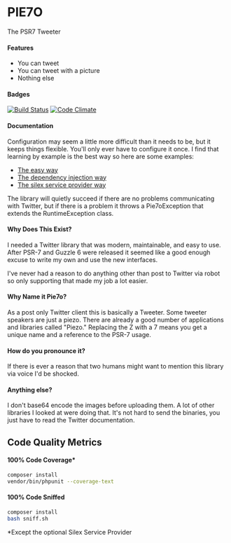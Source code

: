 # PIE7O
The PSR7 Tweeter

#### Features

 * You can tweet
 * You can tweet with a picture
 * Nothing else

#### Badges

[![Build Status](https://travis-ci.org/jimlind/pie7o.png?branch=master)](https://travis-ci.org/jimlind/pie7o)
[![Code Climate](https://codeclimate.com/github/jimlind/pie7o/badges/gpa.svg)](https://codeclimate.com/github/jimlind/pie7o)

#### Documentation

Configuration may seem a little more difficult than it needs to be, but it keeps things flexible.
You'll only ever have to configure it once. I find that learning by example is the best way so here
are some examples:

 - [The easy way](example.php)
 - [The dependency injection way](example.di.php)
 - [The silex service provider way](example.silex.php)

The library will quietly succeed if there are no problems communicating with Twitter, but if there
is a problem it throws a Pie7oException that extends the RuntimeException class.

#### Why Does This Exist?

I needed a Twitter library that was modern, maintainable, and easy to use. After PSR-7 and Guzzle 6
were released it seemed like a good enough excuse to write my own and use the new interfaces.

I've never had a reason to do anything other than post to Twitter via robot so only supporting that
made my job a lot easier.

#### Why Name it Pie7o?

As a post only Twitter client this is basically a Tweeter. Some tweeter speakers are just a piezo.
There are already a good number of applications and libraries called "Piezo." Replacing the Z with
a 7 means you get a unique name and a reference to the PSR-7 usage.

#### How do you pronounce it?

If there is ever a reason that two humans might want to mention this library via voice I'd be
shocked.

#### Anything else?

I don't base64 encode the images before uploading them. A lot of other libraries I looked at were
doing that. It's not hard to send the binaries, you just have to read the Twitter documentation.

## Code Quality Metrics

#### 100% Code Coverage*
```sh
composer install
vendor/bin/phpunit --coverage-text
```

#### 100% Code Sniffed
```sh
composer install
bash sniff.sh
```

*Except the optional Silex Service Provider